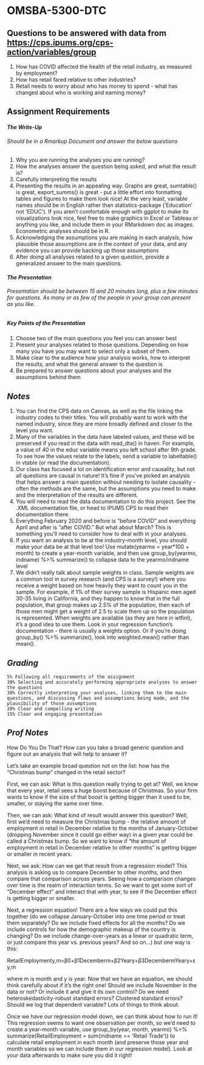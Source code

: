 # OMSBA-5300-DTC

## Questions to be answered with data from https://cps.ipums.org/cps-action/variables/group 
  1. How has COVID affected the health of the retail industry, as measured by employment?
  2. How has retail fared relative to other industries?
  3. Retail needs to worry about who has money to spend - what has changed about who is working and earning money?

## Assignment Requirements

#### *The Write-Up*
###### Should be in a Rmarkup Document and answer the below questions
  1. Why you are running the analyses you are running?
  2. How the analyses answer the question being asked, and what the result is?
  3. Carefully interpreting the results
  4. Presenting the results in an appealing way. Graphs are great, sumtable() is great, export_summs() is great - put a little effort into formatting            tables and figures to make them look nice! At the very least, variable names should be in English rather than statistics-package (‘Education’ not          ‘EDUC’). If you aren’t comfortable enough with ggplot to make its visualizations look nice, feel free to make graphics in Excel or Tableau or anything      you like, and include them in your RMarkdown doc as images. Econometric analyses should be in R.
  5. Acknowledging the assumptions you are making in each analysis, how plausible those assumptions are in the context of your data, and any evidence you        can provide backing up those assumptions
  6. After doing all analyses related to a given question, provide a generalized answer to the main questions.

#### *The Presentation*
###### Presentation should be between 15 and 20 minutes long, plus a few minutes for questions. As many or as few of the people in your group can present as you like.
##### Key Points of the Presentation
  1. Choose two of the main questions you feel you can answer best
  2. Present your analyses related to those questions. Depending on how many you have you may want to select only a subset of them.
  3. Make clear to the audience how your analysis works, how to interpret the results, and what the general answer to the question is
  4. Be prepared to answer questions about your analyses and the assumptions behind them

## *Notes*
  1. You can find the CPS data on Canvas, as well as the file linking the industry codes to their titles. You will probably want to work with the named       industry, since they are more broadly defined and closer to the level you want.
  2. Many of the variables in the data have labeled values, and these will be preserved if you read in the data with read_dta() in haven. For example, a      value of 40 in the educ variable means you left school after 9th grade. To see how the values relate to the labels, send a variable to labeltable()      in vtable (or read the documentation).
  3. Our class has focused a lot on identification error and causality, but not all questions are causal in nature! It’s fine if you’ve picked an              analysis that helps answer a main question without needing to isolate causality - often the methods are the same, but the assumptions you need to        make and the interpretation of the results are different.
  4. You will need to read the data documentation to do this project. See the .XML documentation file, or head to IPUMS CPS to read their documentation        there.
  5. Everything February 2020 and before is “before COVID” and everything April and after is “after COVID.” But what about March? This is something            you’ll need to consider how to deal with in your analyses.
  6. If you want an analysis to be at the industry-month level, you should make your data be at that level too! Use mutate(yearmo = year*100 + month) to      create a year-month variable, and then use group_by(yearmo, indname) %>% summarize() to collapse data to the yearmo/indname level
  7. We didn’t really talk about sample weights in class. Sample weights are a common tool in survey research (and CPS is a survey!) where you receive a      weight based on how heavily they want to count you in the sample. For example, if 1% of their survey sample is Hispanic men aged 30-35 living in          California, and they happen to know that in the full population, that group makes up 2.5% of the population, then each of those men might get a          weight of 2.5 to scale them up so the population is represented. When weights are available (as they are here in wtfinl), it’s a good idea to use        them. Look in your regression function’s documentation - there is usually a weights option. Or if you’re doing group_by() %>% summarize(), look into      weighted.mean() rather than mean().
  
  ## *Grading*
    5% Following all requirements of the assignment
    30% Selecting and accurately performing appropriate analyses to answer the questions
    30% Correctly interpreting your analyses, linking them to the main questions, and discussing flaws and assumptions being made, and the plausibility of those assumptions
    20% Clear and compelling writing
    15% Clear and engaging presentation
    
  ## *Prof Notes*
  
  How Do You Do That?
How can you take a broad generic question and figure out an analysis that will help to answer it?

Let’s take an example broad question not on the list: how has the “Christmas bump” changed in the retail sector?

First, we can ask: What is this question really trying to get at? Well, we know that every year, retail sees a huge boost because of Christmas. So your firm wants to know if the size of that boost is getting bigger than it used to be, smaller, or staying the same over time.

Then, we can ask: What kind of result would answer this question? Well, first we’d need to measure the Christmas bump - the relative amount of employment in retail in December relative to the months of January-October (dropping November since it could go either way) in a given year could be called a Christmas bump. So we want to know if “the amount of employment in retail in December relative to other months” is getting bigger or smaller in recent years.

Next, we ask: How can we get that result from a regression model? This analysis is asking us to compare December to other months, and then compare that comparison across years. Seeing how a comparison changes over time is the realm of interaction terms. So we want to get some sort of “December effect” and interact that with year, to see if the December effect is getting bigger or smaller.

Next, a regression equation! There are a few ways we could put this together (do we collapse January-October into one time period or treat them separately? Do we include fixed effects for all the months? Do we include controls for how the demographic makeup of the country is changing? Do we include change-over-years as a linear or quadratic term, or just compare this year vs. previous years? And so on…) but one way is this:

RetailEmploymenty,m=β0+β1Decemberm+β2Yeary+β3DecembermYeary+εy,m

where m is month and y is year. Now that we have an equation, we should think carefully about if it’s the right one! Should we include November in the data or not? Or include it and give it its own control? Do we need heteroskedasticity-robust standard errors? Clustered standard errors? Should we log that dependent variable? Lots of things to think about.

Once we have our regression model down, we can think about how to run it! This regression seems to want one observation per month, so we’d need to create a year-month variable, use group_by(year, month, yearmo) %>% summarize(RetailEmployment = sum(indname == 'Retail Trade')) to calculate retail employment in each month (and preserve those year and month variables so we can include them in our regression model). Look at your data afterwards to make sure you did it right!
